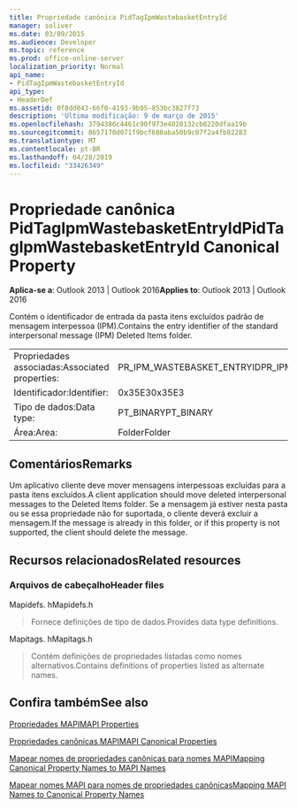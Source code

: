 ```yaml
---
title: Propriedade canônica PidTagIpmWastebasketEntryId
manager: soliver
ms.date: 03/09/2015
ms.audience: Developer
ms.topic: reference
ms.prod: office-online-server
localization_priority: Normal
api_name:
- PidTagIpmWastebasketEntryId
api_type:
- HeaderDef
ms.assetid: 0f8dd043-66f0-4193-9b95-853bc3827f73
description: 'Última modificação: 9 de março de 2015'
ms.openlocfilehash: 3794386c4461c90f973e4028132cb8220dfaa19b
ms.sourcegitcommit: 8657170d071f9bcf680aba50b9c07f2a4fb82283
ms.translationtype: MT
ms.contentlocale: pt-BR
ms.lasthandoff: 04/28/2019
ms.locfileid: "33426349"
---
```

# <a name="pidtagipmwastebasketentryid-canonical-property"></a><span data-ttu-id="b4e47-103">Propriedade canônica PidTagIpmWastebasketEntryId</span><span class="sxs-lookup"><span data-stu-id="b4e47-103">PidTagIpmWastebasketEntryId Canonical Property</span></span>

  
  
<span data-ttu-id="b4e47-104">**Aplica-se a**: Outlook 2013 | Outlook 2016</span><span class="sxs-lookup"><span data-stu-id="b4e47-104">**Applies to**: Outlook 2013 | Outlook 2016</span></span> 
  
<span data-ttu-id="b4e47-105">Contém o identificador de entrada da pasta itens excluídos padrão de mensagem interpessoa (IPM).</span><span class="sxs-lookup"><span data-stu-id="b4e47-105">Contains the entry identifier of the standard interpersonal message (IPM) Deleted Items folder.</span></span> 
  
|||
|:-----|:-----|
|<span data-ttu-id="b4e47-106">Propriedades associadas:</span><span class="sxs-lookup"><span data-stu-id="b4e47-106">Associated properties:</span></span>  <br/> |<span data-ttu-id="b4e47-107">PR_IPM_WASTEBASKET_ENTRYID</span><span class="sxs-lookup"><span data-stu-id="b4e47-107">PR_IPM_WASTEBASKET_ENTRYID</span></span>  <br/> |
|<span data-ttu-id="b4e47-108">Identificador:</span><span class="sxs-lookup"><span data-stu-id="b4e47-108">Identifier:</span></span>  <br/> |<span data-ttu-id="b4e47-109">0x35E3</span><span class="sxs-lookup"><span data-stu-id="b4e47-109">0x35E3</span></span>  <br/> |
|<span data-ttu-id="b4e47-110">Tipo de dados:</span><span class="sxs-lookup"><span data-stu-id="b4e47-110">Data type:</span></span>  <br/> |<span data-ttu-id="b4e47-111">PT_BINARY</span><span class="sxs-lookup"><span data-stu-id="b4e47-111">PT_BINARY</span></span>  <br/> |
|<span data-ttu-id="b4e47-112">Área:</span><span class="sxs-lookup"><span data-stu-id="b4e47-112">Area:</span></span>  <br/> |<span data-ttu-id="b4e47-113">Folder</span><span class="sxs-lookup"><span data-stu-id="b4e47-113">Folder</span></span>  <br/> |
   
## <a name="remarks"></a><span data-ttu-id="b4e47-114">Comentários</span><span class="sxs-lookup"><span data-stu-id="b4e47-114">Remarks</span></span>

<span data-ttu-id="b4e47-115">Um aplicativo cliente deve mover mensagens interpessoas excluídas para a pasta itens excluídos.</span><span class="sxs-lookup"><span data-stu-id="b4e47-115">A client application should move deleted interpersonal messages to the Deleted Items folder.</span></span> <span data-ttu-id="b4e47-116">Se a mensagem já estiver nesta pasta ou se essa propriedade não for suportada, o cliente deverá excluir a mensagem.</span><span class="sxs-lookup"><span data-stu-id="b4e47-116">If the message is already in this folder, or if this property is not supported, the client should delete the message.</span></span> 
  
## <a name="related-resources"></a><span data-ttu-id="b4e47-117">Recursos relacionados</span><span class="sxs-lookup"><span data-stu-id="b4e47-117">Related resources</span></span>

### <a name="header-files"></a><span data-ttu-id="b4e47-118">Arquivos de cabeçalho</span><span class="sxs-lookup"><span data-stu-id="b4e47-118">Header files</span></span>

<span data-ttu-id="b4e47-119">Mapidefs. h</span><span class="sxs-lookup"><span data-stu-id="b4e47-119">Mapidefs.h</span></span>
  
> <span data-ttu-id="b4e47-120">Fornece definições de tipo de dados.</span><span class="sxs-lookup"><span data-stu-id="b4e47-120">Provides data type definitions.</span></span>
    
<span data-ttu-id="b4e47-121">Mapitags. h</span><span class="sxs-lookup"><span data-stu-id="b4e47-121">Mapitags.h</span></span>
  
> <span data-ttu-id="b4e47-122">Contém definições de propriedades listadas como nomes alternativos.</span><span class="sxs-lookup"><span data-stu-id="b4e47-122">Contains definitions of properties listed as alternate names.</span></span>
    
## <a name="see-also"></a><span data-ttu-id="b4e47-123">Confira também</span><span class="sxs-lookup"><span data-stu-id="b4e47-123">See also</span></span>



[<span data-ttu-id="b4e47-124">Propriedades MAPI</span><span class="sxs-lookup"><span data-stu-id="b4e47-124">MAPI Properties</span></span>](mapi-properties.md)
  
[<span data-ttu-id="b4e47-125">Propriedades canônicas MAPI</span><span class="sxs-lookup"><span data-stu-id="b4e47-125">MAPI Canonical Properties</span></span>](mapi-canonical-properties.md)
  
[<span data-ttu-id="b4e47-126">Mapear nomes de propriedades canônicas para nomes MAPI</span><span class="sxs-lookup"><span data-stu-id="b4e47-126">Mapping Canonical Property Names to MAPI Names</span></span>](mapping-canonical-property-names-to-mapi-names.md)
  
[<span data-ttu-id="b4e47-127">Mapear nomes MAPI para nomes de propriedades canônicas</span><span class="sxs-lookup"><span data-stu-id="b4e47-127">Mapping MAPI Names to Canonical Property Names</span></span>](mapping-mapi-names-to-canonical-property-names.md)

